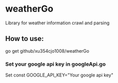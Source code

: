 # weatherGo
Library for weather information crawl and parsing
## How to use:
go get github/xu354cjo1008/weatherGo
### Set your google api key in googleApi.go
Set const GOOGLE_API_KEY="Your google api key"
